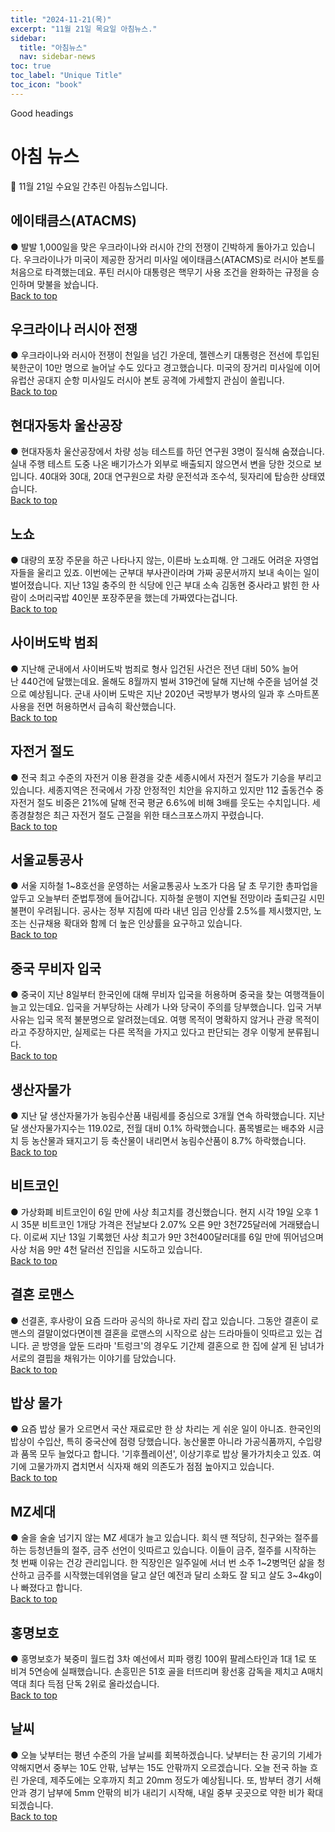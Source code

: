 ```yaml
---
title: "2024-11-21(목)"
excerpt: "11월 21일 목요일 아침뉴스."
sidebar:
  title: "아침뉴스"
  nav: sidebar-news
toc: true
toc_label: "Unique Title"
toc_icon: "book" 
---
```


Good headings

# 아침 뉴스
📮 11월 21일 수요일 간추린 아침뉴스입니다.

## 에이태큼스(ATACMS)
● 발발 1,000일을 맞은 우크라이나와 러시아 간의 전쟁이 긴박하게 돌아가고 있습니다. 우크라이나가 미국이 제공한 장거리 미사일 에이태큼스(ATACMS)로 러시아 본토를 처음으로 타격했는데요. 푸틴 러시아 대통령은 핵무기 사용 조건을 완화하는 규정을 승인하며 맞불을 놨습니다.
<br>
<a href="#" class="btn btn--success">Back to top</a>
<br>
## 우크라이나 러시아 전쟁
● 우크라이나와 러시아 전쟁이 천일을 넘긴 가운데, 젤렌스키 대통령은 전선에 투입된 북한군이 10만 명으로 늘어날 수도 있다고 경고했습니다. 미국의 장거리 미사일에 이어 유럽산 공대지 순항 미사일도 러시아 본토 공격에 가세할지 관심이 쏠립니다.
<br>
<a href="#" class="btn btn--success">Back to top</a>
<br>
## 현대자동차 울산공장
● 현대자동차 울산공장에서 차량 성능 테스트를 하던 연구원 3명이 질식해 숨졌습니다. 실내 주행 테스트 도중 나온 배기가스가 외부로 배출되지 않으면서 변을 당한 것으로 보입니다. 40대와 30대, 20대 연구원으로 차량 운전석과 조수석, 뒷자리에 탑승한 상태였습니다.
<br>
<a href="#" class="btn btn--success">Back to top</a>
<br>
## 노쇼
● 대량의 포장 주문을 하곤 나타나지 않는, 이른바 노쇼피해. 안 그래도 어려운 자영업자들을 울리고 있죠. 이번에는 군부대 부사관이라며 가짜 공문서까지 보내 속이는 일이 벌어졌습니다. 지난 13일 충주의 한 식당에 인근 부대 소속 김동현 중사라고 밝힌 한 사람이 소머리국밥 40인분 포장주문을 했는데 가짜였다는겁니다.
<br>
<a href="#" class="btn btn--success">Back to top</a>
<br>
## 사이버도박 범죄
● 지난해 군내에서 사이버도박 범죄로 형사 입건된 사건은 전년 대비 50% 늘어난 440건에 달했는데요. 올해도 8월까지 벌써 319건에 달해 지난해 수준을 넘어설 것으로 예상됩니다. 군내 사이버 도박은 지난 2020년 국방부가 병사의 일과 후 스마트폰 사용을 전면 허용하면서 급속히 확산했습니다.
<br>
<a href="#" class="btn btn--success">Back to top</a>
<br>
## 자전거 절도
● 전국 최고 수준의 자전거 이용 환경을 갖춘 세종시에서 자전거 절도가 기승을 부리고 있습니다. 세종지역은 전국에서 가장 안정적인 치안을 유지하고 있지만 112 출동건수 중 자전거 절도 비중은 21%에 달해 전국 평균 6.6%에 비해 3배를 웃도는 수치입니다. 세종경찰청은 최근 자전거 절도 근절을 위한 태스크포스까지 꾸렸습니다.
<br>
<a href="#" class="btn btn--success">Back to top</a>
<br>
## 서울교통공사
● 서울 지하철 1~8호선을 운영하는 서울교통공사 노조가 다음 달 초 무기한 총파업을 앞두고 오늘부터 준법투쟁에 들어갑니다. 지하철 운행이 지연될 전망이라 출퇴근길 시민 불편이 우려됩니다. 공사는 정부 지침에 따라 내년 임금 인상률 2.5%를 제시했지만, 노조는 신규채용 확대와 함께 더 높은 인상률을 요구하고 있습니다.
<br>
<a href="#" class="btn btn--success">Back to top</a>
<br>
## 중국 무비자 입국
● 중국이 지난 8일부터 한국인에 대해 무비자 입국을 허용하며 중국을 찾는 여행객들이 늘고 있는데요. 입국을 거부당하는 사례가 나와 당국이 주의를 당부했습니다. 입국 거부 사유는 입국 목적 불분명으로 알려졌는데요. 여행 목적이 명확하지 않거나 관광 목적이라고 주장하지만, 실제로는 다른 목적을 가지고 있다고 판단되는 경우 이렇게 분류됩니다.
<br>
<a href="#" class="btn btn--success">Back to top</a>
<br>
## 생산자물가
● 지난 달 생산자물가가 농림수산품 내림세를 중심으로 3개월 연속 하락했습니다. 지난 달 생산자물가지수는 119.02로, 전월 대비 0.1% 하락했습니다. 품목별로는 배추와 시금치 등 농산물과 돼지고기 등 축산물이 내리면서 농림수산품이 8.7% 하락했습니다.
<br>
<a href="#" class="btn btn--success">Back to top</a>
<br>
## 비트코인
● 가상화폐 비트코인이 6일 만에 사상 최고치를 경신했습니다. 현지 시각 19일 오후 1시 35분 비트코인 1개당 가격은 전날보다 2.07% 오른 9만 3천725달러에 거래됐습니다. 이로써 지난 13일 기록했던 사상 최고가 9만 3천400달러대를 6일 만에 뛰어넘으며 사상 처음 9만 4천 달러선 진입을 시도하고 있습니다.
<br>
<a href="#" class="btn btn--success">Back to top</a>
<br>
## 결혼 로맨스 
● 선결혼, 후사랑이 요즘 드라마 공식의 하나로 자리 잡고 있습니다. 그동안 결혼이 로맨스의 결말이었다면이젠 결혼을 로맨스의 시작으로 삼는 드라마들이 잇따르고 있는 겁니다. 곧 방영을 앞둔 드라마 '트렁크'의 경우도 기간제 결혼으로 한 집에 살게 된 남녀가 서로의 결핍을 채워가는 이야기를 담았습니다. 
<br>
<a href="#" class="btn btn--success">Back to top</a>
<br>
## 밥상 물가
● 요즘 밥상 물가 오르면서 국산 재료로만 한 상 차리는 게 쉬운 일이 아니죠. 한국인의 밥상이 수입산, 특히 중국산에 점령 당했습니다. 농산물뿐 아니라 가공식품까지, 수입량과 품목 모두 늘었다고 합니다. '기후플레이션', 이상기후로 밥상 물가가치솟고 있죠. 여기에 고물가까지 겹치면서 식자재 해외 의존도가 점점 높아지고 있습니다. 
<br>
<a href="#" class="btn btn--success">Back to top</a>
<br>
## MZ세대
● 술을 술술 넘기지 않는 MZ 세대가 늘고 있습니다. 회식 땐 적당히, 친구와는 절주를 하는 등청년들의 절주, 금주 선언이 잇따르고 있습니다. 이들이 금주, 절주를 시작하는 첫 번째 이유는 건강 관리입니다. 한 직장인은 일주일에 서너 번 소주 1~2병먹던 삶을 청산하고 금주를 시작했는데위염을 달고 살던 예전과 달리 소화도 잘 되고 살도 3~4kg이나 빠졌다고 합니다.
<br>
<a href="#" class="btn btn--success">Back to top</a>
<br>
## 홍명보호
● 홍명보호가 북중미 월드컵 3차 예선에서 피파 랭킹 100위 팔레스타인과 1대 1로 또 비겨 5연승에 실패했습니다. 손흥민은 51호 골을 터뜨리며 황선홍 감독을 제치고 A매치 역대 최다 득점 단독 2위로 올라섰습니다.
<br>
<a href="#" class="btn btn--success">Back to top</a>
<br>
## 날씨
● 오늘 낮부터는 평년 수준의 가을 날씨를 회복하겠습니다. 낮부터는 찬 공기의 기세가 약해지면서 중부는 10도 안팎, 남부는 15도 안팎까지 오르겠습니다. 오늘 전국 하늘 흐린 가운데, 제주도에는 오후까지 최고 20mm 정도가 예상됩니다. 또, 밤부터 경기 서해안과 경기 남부에 5mm 안팎의 비가 내리기 시작해, 내일 중부 곳곳으로 약한 비가 확대되겠습니다.
<br>
<a href="#" class="btn btn--success">Back to top</a>
<br>
